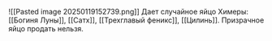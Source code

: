 ![[Pasted image 20250119152739.png]]
Дает случайное яйцо Химеры: [[Богиня Луны]], [[Сатх]], [[Трехглавый феникс]], [[Цилинь]].
Призрачное яйцо продать нельзя.